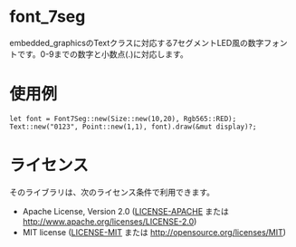 # font_7seg
embedded_graphicsのTextクラスに対応する7セグメントLED風の数字フォントです。0-9までの数字と小数点(.)に対応します。

# 使用例

```
let font = Font7Seg::new(Size::new(10,20), Rgb565::RED);
Text::new("0123", Point::new(1,1), font).draw(&mut display)?;
```

# ライセンス
そのライブラリは、次のライセンス条件で利用できます。
- Apache License, Version 2.0 ([LICENSE-APACHE](LICENSE-APACHE) または
  http://www.apache.org/licenses/LICENSE-2.0)
- MIT license ([LICENSE-MIT](LICENSE-MIT) または http://opensource.org/licenses/MIT)
